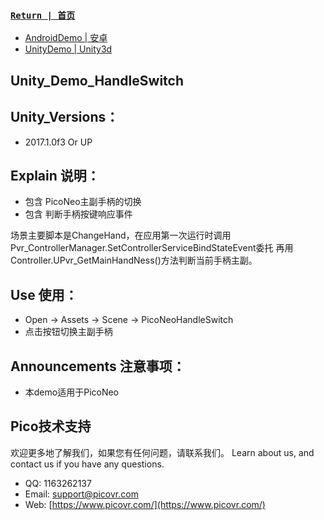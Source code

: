###  [ `Return | 首页` ](https://github.com/PicoSupport/PicoSupport)
* [AndroidDemo | 安卓](https://github.com/PicoSupport/PicoSupport/blob/master/android.md)
* [UnityDemo | Unity3d](https://github.com/PicoSupport/PicoSupport/blob/master/unity.md)

## Unity_Demo_HandleSwitch

## Unity_Versions：
- 2017.1.0f3 Or UP

## Explain 说明：

- 包含 PicoNeo主副手柄的切换
- 包含 判断手柄按键响应事件

场景主要脚本是ChangeHand，在应用第一次运行时调用Pvr_ControllerManager.SetControllerServiceBindStateEvent委托
再用Controller.UPvr_GetMainHandNess()方法判断当前手柄主副。

## Use 使用：
- Open -> Assets -> Scene -> PicoNeoHandleSwitch
- 点击按钮切换主副手柄

## Announcements 注意事项：
- 本demo适用于PicoNeo

## Pico技术支持
欢迎更多地了解我们，如果您有任何问题，请联系我们。
Learn about us, and contact us if you have any questions. 
- QQ:  1163262137
- Email:  support@picovr.com
- Web:  [https://www.picovr.com/](https://www.picovr.com/)
